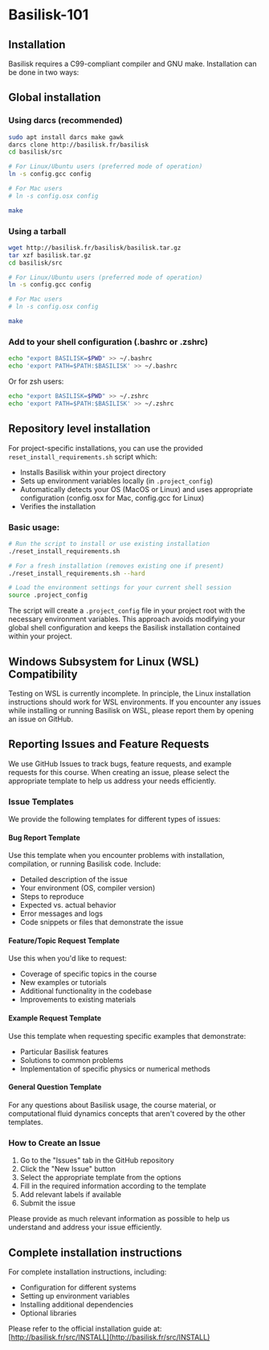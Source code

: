# Basilisk-101

## Installation

Basilisk requires a C99-compliant compiler and GNU make. Installation can be done in two ways:

## Global installation

### Using darcs (recommended)
```bash
sudo apt install darcs make gawk
darcs clone http://basilisk.fr/basilisk
cd basilisk/src

# For Linux/Ubuntu users (preferred mode of operation)
ln -s config.gcc config

# For Mac users
# ln -s config.osx config

make
```

### Using a tarball
```bash
wget http://basilisk.fr/basilisk/basilisk.tar.gz
tar xzf basilisk.tar.gz
cd basilisk/src

# For Linux/Ubuntu users (preferred mode of operation)
ln -s config.gcc config

# For Mac users
# ln -s config.osx config

make
```
### Add to your shell configuration (.bashrc or .zshrc)
```bash
echo "export BASILISK=$PWD" >> ~/.bashrc
echo 'export PATH=$PATH:$BASILISK' >> ~/.bashrc
```
Or for zsh users:
```bash
echo "export BASILISK=$PWD" >> ~/.zshrc
echo 'export PATH=$PATH:$BASILISK' >> ~/.zshrc
```

## Repository level installation

For project-specific installations, you can use the provided `reset_install_requirements.sh` script which:
- Installs Basilisk within your project directory
- Sets up environment variables locally (in `.project_config`)
- Automatically detects your OS (MacOS or Linux) and uses appropriate configuration (config.osx for Mac, config.gcc for Linux)
- Verifies the installation

### Basic usage:
```bash
# Run the script to install or use existing installation
./reset_install_requirements.sh

# For a fresh installation (removes existing one if present)
./reset_install_requirements.sh --hard

# Load the environment settings for your current shell session
source .project_config
```

The script will create a `.project_config` file in your project root with the necessary environment variables. This approach avoids modifying your global shell configuration and keeps the Basilisk installation contained within your project.

## Windows Subsystem for Linux (WSL) Compatibility

Testing on WSL is currently incomplete. In principle, the Linux installation instructions should work for WSL environments. If you encounter any issues while installing or running Basilisk on WSL, please report them by opening an issue on GitHub.

## Reporting Issues and Feature Requests

We use GitHub Issues to track bugs, feature requests, and example requests for this course. When creating an issue, please select the appropriate template to help us address your needs efficiently.

### Issue Templates

We provide the following templates for different types of issues:

#### Bug Report Template
Use this template when you encounter problems with installation, compilation, or running Basilisk code. Include:
- Detailed description of the issue
- Your environment (OS, compiler version)
- Steps to reproduce
- Expected vs. actual behavior
- Error messages and logs
- Code snippets or files that demonstrate the issue

#### Feature/Topic Request Template
Use this when you'd like to request:
- Coverage of specific topics in the course
- New examples or tutorials
- Additional functionality in the codebase
- Improvements to existing materials

#### Example Request Template
Use this template when requesting specific examples that demonstrate:
- Particular Basilisk features
- Solutions to common problems
- Implementation of specific physics or numerical methods

#### General Question Template
For any questions about Basilisk usage, the course material, or computational fluid dynamics concepts that aren't covered by the other templates.

### How to Create an Issue

1. Go to the "Issues" tab in the GitHub repository
2. Click the "New Issue" button
3. Select the appropriate template from the options
4. Fill in the required information according to the template
5. Add relevant labels if available
6. Submit the issue

Please provide as much relevant information as possible to help us understand and address your issue efficiently.

## Complete installation instructions
For complete installation instructions, including:
- Configuration for different systems
- Setting up environment variables
- Installing additional dependencies
- Optional libraries

Please refer to the official installation guide at:
[http://basilisk.fr/src/INSTALL](http://basilisk.fr/src/INSTALL)